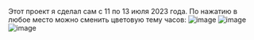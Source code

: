 Этот проект я сделал сам с 11 по 13 июля 2023 года. По нажатию в любое место можно сменить цветовую тему часов:
![image](https://github.com/vIadimirp/clock/assets/118995973/543fe0f7-332a-4236-ac61-8d87d8274767)
![image](https://github.com/vIadimirp/clock/assets/118995973/a8b80942-2157-4d8f-b8ba-22208807a765)
![image](https://github.com/vIadimirp/clock/assets/118995973/c8ee5983-e742-4c36-80f5-c6181672bac3)
